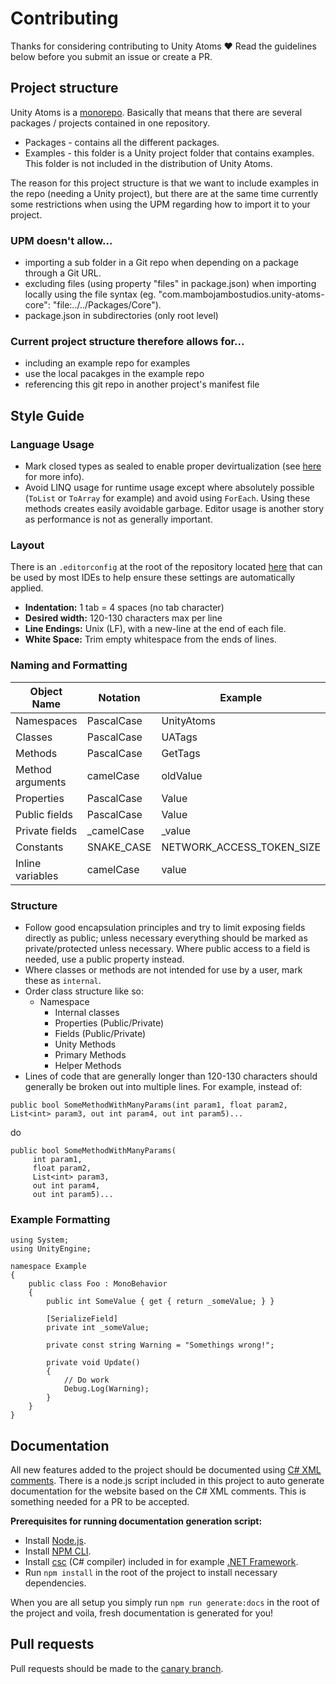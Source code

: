 # Contributing

Thanks for considering contributing to Unity Atoms ❤️ Read the guidelines below before you submit an issue or create a PR.

## Project structure

Unity Atoms is a [monorepo](https://en.wikipedia.org/wiki/Monorepo). Basically that means that there are several packages / projects contained in one repository.

-   Packages - contains all the different packages.
-   Examples - this folder is a Unity project folder that contains examples. This folder is not included in the distribution of Unity Atoms.

The reason for this project structure is that we want to include examples in the repo (needing a Unity project), but there are at the same time currently some restrictions when using the UPM regarding how to import it to your project.

### UPM doesn't allow...

-   importing a sub folder in a Git repo when depending on a package through a Git URL.
-   excluding files (using property "files" in package.json) when importing locally using the file syntax (eg. "com.mambojambostudios.unity-atoms-core": "file:../../Packages/Core").
-   package.json in subdirectories (only root level)

### Current project structure therefore allows for...

-   including an example repo for examples
-   use the local pacakges in the example repo
-   referencing this git repo in another project's manifest file

## Style Guide

### Language Usage

-   Mark closed types as sealed to enable proper devirtualization (see [here](https://blogs.unity3d.com/2016/07/26/il2cpp-optimizations-devirtualization/) for more info).
-   Avoid LINQ usage for runtime usage except where absolutely possible (`ToList` or `ToArray` for example) and avoid using `ForEach`. Using these methods creates easily avoidable garbage. Editor usage is another story as performance is not as generally important.

### Layout

There is an `.editorconfig` at the root of the repository located [here](/.editorconfig) that can be used by most IDEs to help ensure these settings are automatically applied.

-   **Indentation:** 1 tab = 4 spaces (no tab character)
-   **Desired width:** 120-130 characters max per line
-   **Line Endings:** Unix (LF), with a new-line at the end of each file.
-   **White Space:** Trim empty whitespace from the ends of lines.

### Naming and Formatting

| Object Name      | Notation    | Example                   |
| ---------------- | ----------- | ------------------------- |
| Namespaces       | PascalCase  | UnityAtoms                |
| Classes          | PascalCase  | UATags                    |
| Methods          | PascalCase  | GetTags                   |
| Method arguments | camelCase   | oldValue                  |
| Properties       | PascalCase  | Value                     |
| Public fields    | PascalCase  | Value                     |
| Private fields   | \_camelCase | \_value                   |
| Constants        | SNAKE_CASE  | NETWORK_ACCESS_TOKEN_SIZE |
| Inline variables | camelCase   | value                     |

### Structure

-   Follow good encapsulation principles and try to limit exposing fields directly as public; unless necessary everything should be marked as private/protected unless necessary. Where public access to a field is needed, use a public property instead.
-   Where classes or methods are not intended for use by a user, mark these as `internal`.
-   Order class structure like so:
    -   Namespace
        -   Internal classes
        -   Properties (Public/Private)
        -   Fields (Public/Private)
        -   Unity Methods
        -   Primary Methods
        -   Helper Methods
-   Lines of code that are generally longer than 120-130 characters should generally be broken out into multiple lines. For example, instead of:

`public bool SomeMethodWithManyParams(int param1, float param2, List<int> param3, out int param4, out int param5)...`

do

```
public bool SomeMethodWithManyParams(
     int param1,
     float param2,
     List<int> param3,
     out int param4,
     out int param5)...
```

### Example Formatting

```
using System;
using UnityEngine;

namespace Example
{
    public class Foo : MonoBehavior
    {
        public int SomeValue { get { return _someValue; } }

        [SerializeField]
        private int _someValue;

        private const string Warning = "Somethings wrong!";

        private void Update()
        {
            // Do work
            Debug.Log(Warning);
        }
    }
}
```

## Documentation

All new features added to the project should be documented using [C# XML comments](https://docs.microsoft.com/en-us/dotnet/csharp/codedoc). There is a node.js script included in this project to auto generate documentation for the website based on the C# XML comments. This is something needed for a PR to be accepted.

**Prerequisites for running documentation generation script:**

-   Install [Node.js](https://nodejs.org/en/).
-   Install [NPM CLI](https://docs.npmjs.com/cli/npm).
-   Install [csc](https://docs.microsoft.com/en-us/dotnet/csharp/language-reference/compiler-options/command-line-building-with-csc-exe) (C# compiler) included in for example [.NET Framework](https://dotnet.microsoft.com/download/dotnet-framework).
-   Run `npm install` in the root of the project to install necessary dependencies.

When you are all setup you simply run `npm run generate:docs` in the root of the project and voila, fresh documentation is generated for you!

## Pull requests

Pull requests should be made to the [canary branch](https://github.com/AdamRamberg/unity-atoms/tree/canary).
